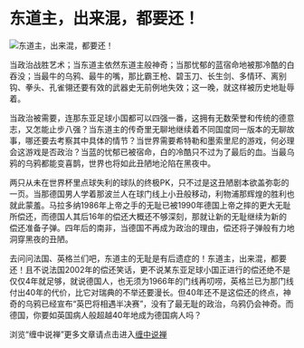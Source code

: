 东道主，出来混，都要还！
====





![东道主，出来混，都要还！](http://simg.sinajs.cn/blog7style/images/common/sg_trans.gif)




当政治战胜艺术；当东道主依然东道主般神奇；当那忧郁的蓝宿命地被那冷酷的白吞没；当最牛的乌鸦、最牛的嘴，那比霸王枪、碧玉刀、长生剑、多情环、离别钩、拳头、孔雀翎还要有效的武器史无前例地失效；这一晚，就这样被历史地耻辱着。

当政治被需要，连那东亚足球小国都可以四强一番，这拥有无数荣誉和传统的德意志，又怎能止步八强？当东道主的传奇里无聊地继续着不同国度同一版本的无聊故事，哪还要去考察其中具体的情节？当世界需要希特勒和墨索里尼的游戏，何必理会这游戏是否政治？当蓝的忧郁已被宿命，白的冷酷只不过为了最后的血。当最乌鸦的乌鸦都能变喜鹊，世界也将如此丑陋地沦陷在黑夜中。

两只从未在世界杯里点球失利的球队的终极PK，只不过是这丑陋剧本欲盖弥彰的一页。当那德国男人学着那波兰人在球门线上小丑般移动，利物浦那辉煌的胜利也就此蒙羞。马拉多纳1986年上帝之手的无耻已被1990年德国上帝之摔的更大无耻所偿还，而德国人其后16年的偿还大概还不够深刻，那就让新的无耻继续为新的偿还准备子弹。四年后的南非，当德国不再成为政治的理由，偿还将子弹般有力地洞穿黑夜的丑陋。

去问问法国、英格兰们吧，东道主的无耻是有后遗症的！东道主，出来混，都要还！且不说法国2002年的偿还笑话，更不说某东亚足球小国正进行的偿还绝不是仅仅4年就足够，就说德国人，也无须为1966年的门线再叨唠，英格兰已为那门线付出40年的代价，比它对瑞典的不举还要漫长。但40年还不是这偿还的终点，神奇的乌鸦已经宣布“英巴将相遇半决赛”，没有了最无耻的政治，乌鸦仍会神奇。而德国，你要如英国病人般超越40年地成为德国病人吗？

浏览“缠中说禅”更多文章请点击进入[缠中说禅](http://blog.sina.com.cn/m/chzhshch)
